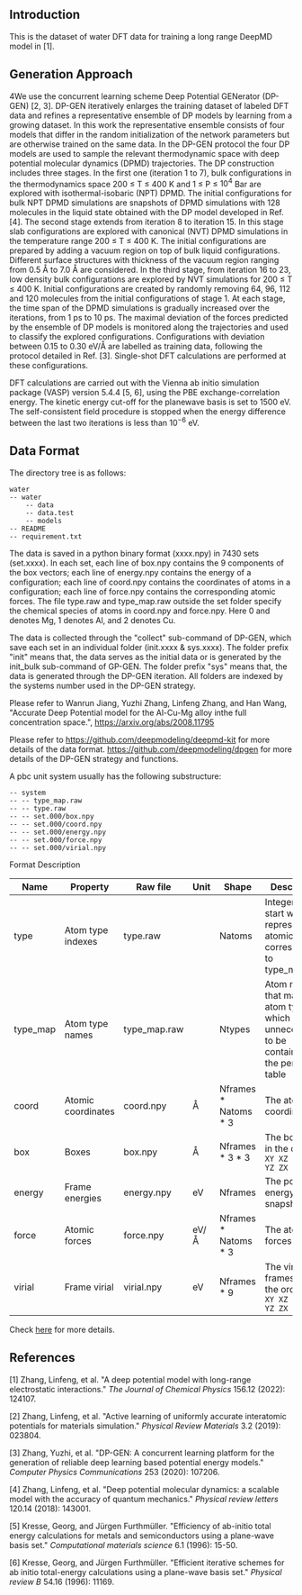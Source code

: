 ## Introduction

This is the dataset of water DFT data for training a long range DeepMD model in [1].

## Generation Approach

4We use the concurrent learning scheme Deep Potential GENerator (DP-GEN) [2, 3]. DP-GEN iteratively enlarges the training dataset of labeled DFT data and refines a representative ensemble of DP models by learning from a growing dataset. In this work the representative ensemble consists of four models that differ in the random initialization of the network parameters but are otherwise trained on the same data. In the DP-GEN protocol the four DP models are used to sample the relevant thermodynamic space with deep potential molecular dynamics (DPMD) trajectories. The DP construction includes three stages. In the first one (iteration 1 to 7), bulk configurations in the thermodynamics space 200 ≤ T ≤ 400 K and 1 ≤ P ≤ $10^4$ Bar are explored with isothermal-isobaric (NPT) DPMD. The initial configurations for bulk NPT DPMD simulations are snapshots of DPMD simulations with 128 molecules in the liquid state obtained with the DP model developed in Ref. [4]. The second stage extends from iteration 8 to iteration 15. In this stage slab configurations are explored with canonical (NVT) DPMD simulations in the temperature range 200 ≤ T ≤ 400 K. The initial configurations are prepared by adding a vacuum region on top of bulk liquid configurations. Different surface structures with thickness of the vacuum region ranging from 0.5 Å to 7.0 Å are considered. In the third stage, from iteration 16 to 23, low density bulk configurations are explored by NVT simulations for 200 ≤ T ≤ 400 K. Initial configurations are created by randomly removing 64, 96, 112 and 120 molecules from the initial configurations of stage 1. At each stage, the time span of the DPMD simulations is gradually increased over the iterations, from 1 ps to 10 ps. The maximal deviation of the forces predicted by the ensemble of DP models is monitored along the trajectories and used to classify the explored configurations. Configurations with deviation between 0.15 to 0.30 eV/Å are labelled as training data, following the protocol detailed in Ref. [3]. Single-shot DFT calculations are performed at these configurations. 

DFT calculations are carried out with the Vienna ab initio simulation package (VASP) version 5.4.4 [5, 6], using the PBE exchange-correlation energy. The kinetic energy cut-off for the planewave basis is set to 1500 eV. The self-consistent field procedure is stopped when the energy difference between the last two iterations is less than $10^{−6}$ eV.

## Data Format

The directory tree is as follows:

```
water
-- water
	-- data
	-- data.test
	-- models
-- README
-- requirement.txt
```

The data is saved in a python binary format (xxxx.npy) in 7430 sets (set.xxxx).
In each set, each line of box.npy contains the 9 components of the box vectors; each line of energy.npy contains the energy of a configuration; each line of coord.npy contains the coordinates of atoms in a configuration; each line of force.npy contains the corresponding atomic forces.
The file type.raw and type_map.raw outside the set folder specify the chemical species of atoms in coord.npy and force.npy. Here 0 and denotes Mg, 1 denotes Al, and 2 denotes Cu. 

The data is collected through the "collect" sub-command of DP-GEN, which save each set in an individual folder (init.xxxx & sys.xxxx).
The folder prefix "init" means that, the data serves as the initial data or is generated by the init_bulk sub-command of GP-GEN. 
The folder prefix "sys" means that, the data is generated through the DP-GEN iteration.
All folders are indexed by the systems number used in the DP-GEN strategy.

Please refer to 
Wanrun Jiang, Yuzhi Zhang, Linfeng Zhang, and Han Wang, "Accurate Deep Potential model for the Al-Cu-Mg alloy inthe full concentration space.", https://arxiv.org/abs/2008.11795

Please refer to 
https://github.com/deepmodeling/deepmd-kit
for more details of the data format.
https://github.com/deepmodeling/dpgen
for more details of the DP-GEN strategy and functions.

A pbc unit system usually has the following substructure:

```
-- system
-- -- type_map.raw
-- -- type.raw
-- -- set.000/box.npy
-- -- set.000/coord.npy
-- -- set.000/energy.npy
-- -- set.000/force.npy
-- -- set.000/virial.npy
```

Format Description

| Name     | Property           | Raw file     | Unit | Shape                  | Description                                                  |
| -------- | ------------------ | ------------ | ---- | ---------------------- | ------------------------------------------------------------ |
| type     | Atom type indexes  | type.raw     |      | Natoms                 | Integers that start with 0, represent the atomic type corresponding to type_map.raw |
| type_map | Atom type names    | type_map.raw |      | Ntypes                 | Atom names that map to atom type, which is unnecessart to be contained in the periodic table |
| coord    | Atomic coordinates | coord.npy    | Å    | Nframes \* Natoms \* 3 | The atomic coordinates                                       |
| box      | Boxes              | box.npy      | Å    | Nframes \* 3 \* 3      | The box axes in the order `XX XY XZ YX YY YZ ZX ZY ZZ`       |
| energy   | Frame energies     | energy.npy   | eV   | Nframes                | The potential energy of snapshot                             |
| force    | Atomic forces      | force.npy    | eV/Å | Nframes \* Natoms \* 3 | The atomic forces                                            |
| virial   | Frame virial       | virial.npy   | eV   | Nframes * 9            | The virial frames are in the order `XX XY XZ YX YY YZ ZX ZY ZZ` |

Check [here](https://github.com/deepmodeling/deepmd-kit/blob/master/doc/data/system.md) for more details.



## References

[1] Zhang, Linfeng, et al. "A deep potential model with long-range electrostatic interactions." *The Journal of Chemical Physics* 156.12 (2022): 124107.

[2] Zhang, Linfeng, et al. "Active learning of uniformly accurate interatomic potentials for materials simulation." *Physical Review Materials* 3.2 (2019): 023804.

[3] Zhang, Yuzhi, et al. "DP-GEN: A concurrent learning platform for the generation of reliable deep learning based potential energy models." *Computer Physics Communications* 253 (2020): 107206.

[4] Zhang, Linfeng, et al. "Deep potential molecular dynamics: a scalable model with the accuracy of quantum mechanics." *Physical review letters* 120.14 (2018): 143001.

[5] Kresse, Georg, and Jürgen Furthmüller. "Efficiency of ab-initio total energy calculations for metals and semiconductors using a plane-wave basis set." *Computational materials science* 6.1 (1996): 15-50.

[6] Kresse, Georg, and Jürgen Furthmüller. "Efficient iterative schemes for ab initio total-energy calculations using a plane-wave basis set." *Physical review B* 54.16 (1996): 11169.
